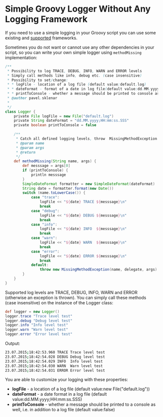 # Simple Groovy Logger Without Any Logging Framework


If you need to use a simple logging in your Groovy script you can use some existing and [supported](http://docs.groovy-lang.org/latest/html/api/groovy/util/logging/package-summary.html) frameworks.

Sometimes you do not want or cannot use any other dependencies in your script, so you can write your own simple logger using `methodMissing` implementation:

```groovy
/**
 * Possibility to log TRACE, DEBUG, INFO, WARN and ERROR levels
 * Simply call methods like info, debug etc. (case insensitive)
 * Possibility to set/change:
 * * logFile - location of a log file (default value:default.log)
 * * dateFormat - format of a date in log file(default value:dd.MM.yyyy;HH:mm:ss.SSS)
 * * printToConsole - whether a message should be printed to console as well (default value:false)
 * @author pavel.sklenar
 *
 */
class Logger {
    private File logFile = new File("default.log")
    private String dateFormat = "dd.MM.yyyy;HH:mm:ss.SSS"
    private boolean printToConsole = false
 
    /**
     * Catch all defined logging levels, throw  MissingMethodException otherwise
     * @param name
     * @param args
     * @return
     */
    def methodMissing(String name, args) {
        def messsage = args[0]
        if (printToConsole) {
            println messsage
        }
        SimpleDateFormat formatter = new SimpleDateFormat(dateFormat)
        String date = formatter.format(new Date())
        switch (name.toLowerCase()) {
            case "trace":
                logFile << "${date} TRACE ${messsage}\n"
                break
            case "debug":
                logFile << "${date} DEBUG ${messsage}\n"
                break
            case "info":
                logFile << "${date} INFO  ${messsage}\n"
                break
            case "warn":
                logFile << "${date} WARN  ${messsage}\n"
                break
            case "error":
                logFile << "${date} ERROR ${messsage}\n"
                break
            default:
                throw new MissingMethodException(name, delegate, args)
        }
    }
}
```

Supported log levels are TRACE, DEBUG, INFO, WARN and ERROR (otherwise an exception is thrown). You can simply call these methods (case insensitive) on the instance of the Logger class:

```groovy
def logger = new Logger()
logger.trace "Trace level test"
logger.debug "Debug level test"
logger.info "Info level test"
logger.warn "Warn level test"
logger.error "Error level test"
```

Output:

```bash
23.07.2015;18:42:53.960 TRACE Trace level test
23.07.2015;18:42:54.028 DEBUG Debug level test
23.07.2015;18:42:54.029 INFO  Info level test
23.07.2015;18:42:54.030 WARN  Warn level test
23.07.2015;18:42:54.031 ERROR Error level test
```

You are able to customize your logging with these properties:

- **logFile** - a location of a log file (default value:new File("default.log"))
- **dateFormat** - a date format in a log file (default value:dd.MM.yyyy;HH:mm:ss.SSS)
- **printToConsole** - whether a message should be printed to a console as well, i.e. in addition to a log file (default value:false)

